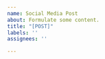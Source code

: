 ```yaml
---
name: Social Media Post
about: Formulate some content.
title: "[POST]"
labels: ''
assignees: ''

---
```



